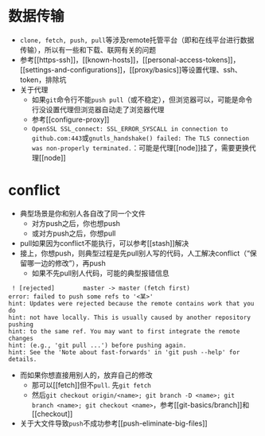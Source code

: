 # 数据传输
- `clone, fetch, push, pull`等涉及remote托管平台（即和在线平台进行数据传输），所以有一些和下载、联网有关的问题
- 参考[[https-ssh]]，[[known-hosts]]，[[personal-access-tokens]]，[[settings-and-configurations]]，[[proxy/basics]]等设置代理、ssh、token，排除坑
- 关于代理
  - 如果`git`命令行不能`push pull`（或不稳定），但浏览器可以，可能是命令行没设置代理但浏览器自动走了浏览器代理
  - 参考[[configure-proxy]]
  - `OpenSSL SSL_connect: SSL_ERROR_SYSCALL in connection to github.com:443`或`gnutls_handshake() failed: The TLS connection was non-properly terminated.`：可能是代理[[node]]挂了，需要更换代理[[node]]
# conflict
- 典型场景是你和别人各自改了同一个文件
  - 对方push之后，你也想push
  - 或对方push之后，你想pull
- pull如果因为conflict不能执行，可以参考[[stash]]解决
- 接上，你想push，则典型过程是先pull别人写的代码，人工解决conflict（“保留哪一边的修改”），再push
  - 如果不先pull别人代码，可能的典型报错信息
```text
 ! [rejected]        master -> master (fetch first)
error: failed to push some refs to '<某>'
hint: Updates were rejected because the remote contains work that you do
hint: not have locally. This is usually caused by another repository pushing
hint: to the same ref. You may want to first integrate the remote changes
hint: (e.g., 'git pull ...') before pushing again.
hint: See the 'Note about fast-forwards' in 'git push --help' for details.
```
- 而如果你想直接用别人的，放弃自己的修改
  - 那可以[[fetch]]但不`pull`. 先`git fetch`
  - 然后`git checkout origin/<name>; git branch -D <name>; git branch <name>; git checkout <name>`，参考[[git-basics/branch]]和[[checkout]]
- 关于大文件导致`push`不成功参考[[push-eliminate-big-files]]